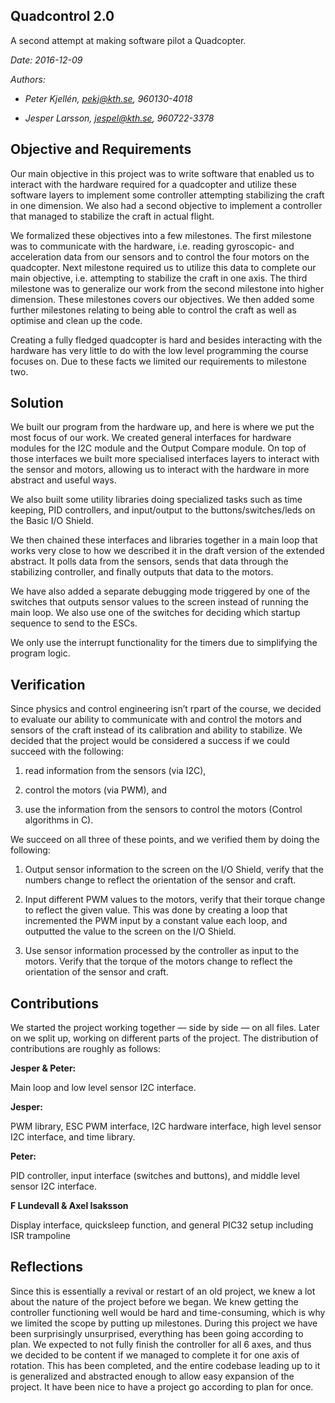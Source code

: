 ## **Quadcontrol 2.0**

A second attempt at making software pilot a Quadcopter.

*Date: 2016-12-09*


*Authors:*

* *Peter Kjellén, [pekj@kth.se](mailto:pekj@kth.se), 960130-4018*

* *Jesper Larsson, [jespel@kth.se](mailto:jespel@kth.se), 960722-3378*

## **Objective and Requirements**

Our main objective in this project was to write software that enabled us to interact with the hardware required for a quadcopter and utilize these software layers to implement some controller attempting stabilizing the craft in one dimension. We also had a second objective to implement a controller that managed to stabilize the craft in actual flight.

We formalized these objectives into a few milestones. The first milestone was to communicate with the hardware, i.e. reading gyroscopic- and acceleration data from our sensors and to control the four motors on the quadcopter. Next milestone required us to utilize this data to complete our main objective, i.e. attempting to stabilize the craft in one axis. The third milestone was to generalize our work from the second milestone into higher dimension. These milestones covers our objectives. We then added some further milestones relating to being able to control the craft as well as optimise and clean up the code.

Creating a fully fledged quadcopter is hard and besides interacting with the hardware has very little to do with the low level programming the course focuses on. Due to these facts we limited our requirements to milestone two.

## **Solution**

We built our program from the hardware up, and here is where we put the most focus of our work. We created general interfaces for hardware modules for the I2C module and the Output Compare module. On top of those interfaces we built more specialised interfaces layers to interact with the sensor and motors, allowing us to interact with the hardware in more abstract and useful ways.

We also built some utility libraries doing specialized tasks such as time keeping, PID controllers, and input/output to the buttons/switches/leds on the Basic I/O Shield.

We then chained these interfaces and libraries together in a main loop that works very close to how we described it in the draft version of the extended abstract. It polls data from the sensors, sends that data through the stabilizing controller, and finally outputs that data to the motors.

We have also added a separate debugging mode triggered by one of the switches that outputs sensor values to the screen instead of running the main loop. We also use one of the switches for deciding which startup sequence to send to the ESCs.

We only use the interrupt functionality for the timers due to simplifying the program logic.

## **Verification**

Since physics and control engineering isn’t rpart of the course, we decided to evaluate our ability to communicate with and control the motors and sensors of the craft instead of its calibration and ability to stabilize. We decided that the project would be considered a success if we could succeed with the following:

1. read information from the sensors (via I2C),

2. control the motors (via PWM), and

3. use the information from the sensors to control the motors (Control algorithms in C).

We succeed on all three of these points, and we verified them by doing the following:

1. Output sensor information to the screen on the I/O Shield, verify that the numbers change to reflect the orientation of the sensor and craft.

2. Input different PWM values to the motors, verify that their torque change to reflect the given value. This was done by creating a loop that incremented the PWM input by a constant value each loop, and outputted the value to the screen on the I/O Shield.

3. Use sensor information processed by the controller as input to the motors. Verify that the torque of the motors change to reflect the orientation of the sensor and craft.

## **Contributions**

We started the project working together — side by side — on all files. Later on we split up, working on different parts of the project. The distribution of contributions are roughly as follows:

**Jesper & Peter:**

Main loop and low level sensor I2C interface.

**Jesper:**

PWM library, ESC PWM interface, I2C hardware interface, high level sensor I2C interface, and time library.

**Peter:**

PID controller, input interface (switches and buttons), and middle level sensor I2C interface.

**F Lundevall & Axel Isaksson**

Display interface, quicksleep function, and general PIC32 setup including ISR trampoline

## **Reflections**

Since this is essentially a revival or restart of an old project, we knew a lot about the nature of the project before we began. We knew getting the controller functioning well would be hard and time-consuming, which is why we limited the scope by putting up milestones. During this project we have been surprisingly unsurprised, everything has been going according to plan. We expected to not fully finish the controller for all 6 axes, and thus we decided to be content if we managed to complete it for one axis of rotation. This has been completed, and the entire codebase leading up to it is generalized and abstracted enough to allow easy expansion of the project. It have been nice to have a project go according to plan for once.
